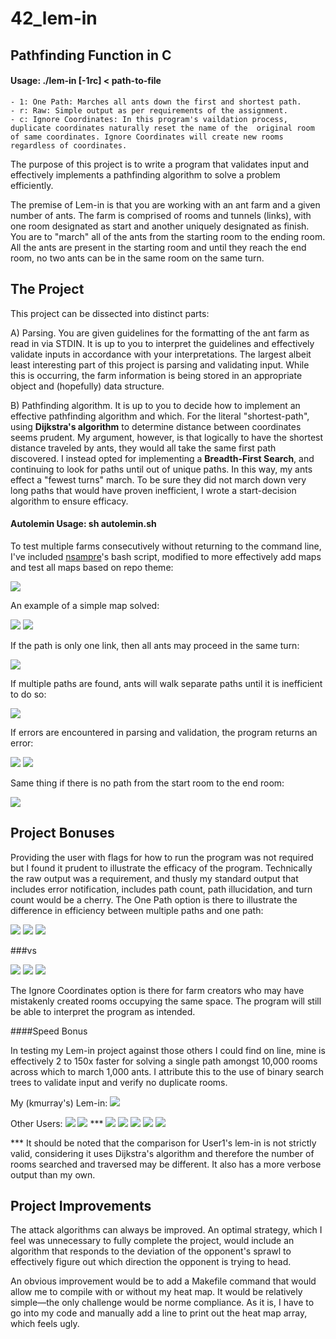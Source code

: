 # 42_lem-in
## Pathfinding Function in C

#### Usage: ./lem-in [-1rc] < path-to-file
    - 1: One Path: Marches all ants down the first and shortest path.
    - r: Raw: Simple output as per requirements of the assignment.
    - c: Ignore Coordinates: In this program's vaildation process, duplicate coordinates naturally reset the name of the  original room of same coordinates. Ignore Coordinates will create new rooms regardless of coordinates.

The purpose of this project is to write a program that validates input and effectively implements a pathfinding algorithm to solve a problem efficiently.

The premise of Lem-in is that you are working with an ant farm and a given number of ants. The farm is comprised of rooms and tunnels (links), with one room designated as start and another uniquely designated as finish. You are to "march" all of the ants from the starting room to the ending room. All the ants are present in the starting room and until they reach the end room, no two ants can be in the same room on the same turn.

## The Project

This project can be dissected into distinct parts:

A) Parsing. You are given guidelines for the formatting of the ant farm as read in via STDIN. It is up to you to interpret the guidelines and effectively validate inputs in accordance with your interpretations. The largest albeit least interesting part of this project is parsing and validating input. While this is occurring, the farm information is being stored in an appropriate object and (hopefully) data structure.

B) Pathfinding algorithm. It is up to you to decide how to implement an effective pathfinding algorithm and which. For the literal "shortest-path", using <b>Dijkstra's algorithm</b> to determine distance between coordinates seems prudent. My argument, however, is that logically to have the shortest distance traveled by ants, they would all take the same first path discovered. I instead opted for implementing a <b>Breadth-First Search</b>, and continuing to look for paths until out of unique paths. In this way, my ants effect a "fewest turns" march. To be sure they did not march down very long paths that would have proven inefficient, I wrote a start-decision algorithm to ensure efficacy.
 
#### Autolemin Usage: sh autolemin.sh

To test multiple farms consecutively without returning to the command line, I've included <a href="https://github.com/nsampre">nsampre</a>'s bash script, modified to more effectively add maps and test all maps based on repo theme:

![](/screenshots/autolemin.png)

An example of a simple map solved:

![](/screenshots/maps/maps_copmap.png)
![](/screenshots/maps/maps_cobmap_result.png)

If the path is only one link, then all ants may proceed in the same turn:

![](/screenshots/maps/maps_simple_onestep.png)

If multiple paths are found, ants will walk separate paths until it is inefficient to do so:

![](/screenshots/maps/maps_simple_diamond.png)

If errors are encountered in parsing and validation, the program returns an error:

![](/screenshots/maps/maps_error_illegal.png)
![](/screenshots/maps/maps_error_overflow.png)

Same thing if there is no path from the start room to the end room:

![](/screenshots/maps/maps_error_noroute.png)

## Project Bonuses

Providing the user with flags for how to run the program was not required but I found it prudent to illustrate the efficacy of the program. Technically the raw output was a requirement, and thusly my standard output that includes error notification, includes path count, path illucidation, and turn count would be a cherry. The One Path option is there to illustrate the difference in efficiency between multiple paths and one path:

![](/screenshots/maps/mmkr_multipath.png)
![](/screenshots/maps/mmkr_multipath_paths.png)
![](/screenshots/maps/mmkr_multipath_turns.png)

###vs

![](/screenshots/maps/mmkr_singlepath.png)
![](/screenshots/maps/mmkr_singlepath_path.png)
![](/screenshots/maps/mmkr_singlepath_turns.png)

The Ignore Coordinates option is there for farm creators who may have mistakenly created rooms occupying the same space. The program will still be able to interpret the program as intended.

####Speed Bonus

In testing my Lem-in project against those others I could find on line, mine is effectively 2 to 150x faster for solving a single path amongst 10,000 rooms across which to march 1,000 ants. I attribute this to the use of binary search trees to validate input and verify no duplicate rooms.

My (kmurray's) Lem-in:
![](/screenshots/time/time_kmurray.png)

Other Users:
![](/screenshots/time/time_lemin_kmurray.png)
![](/screenshots/time/time_lemin_kdavis.png) ***
![](/screenshots/time/time_lemin_raphael.png)
![](/screenshots/time/time_lemin_barong.png)
![](/screenshots/time/time_lemin_nsampre.png)
![](/screenshots/time/time_lemin_wouterbeets.png)
![](/screenshots/time/time_lemin_rschramm.png)

*** It should be noted that the comparison for User1's lem-in is not strictly valid, considering it uses Dijkstra's algorithm and therefore the number of rooms searched and traversed may be different. It also has a more verbose output than my own.

## Project Improvements

The attack algorithms can always be improved. An optimal strategy, which I feel was unnecessary to fully complete the project, would include an algorithm that responds to the deviation of the opponent's sprawl to effectively figure out which direction the opponent is trying to head.

An obvious improvement would be to add a Makefile command that would allow me to compile with or without my heat map. It would be relatively simple—the only challenge would be norme compliance. As it is, I have to go into my code and manually add a line to print out the heat map array, which feels ugly.
